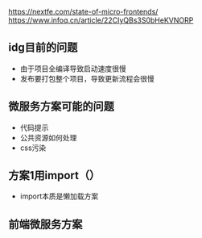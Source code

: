 https://nextfe.com/state-of-micro-frontends/
https://www.infoq.cn/article/22CIyQBs3S0bHeKVNORP

## idg目前的问题
- 由于项目全编译导致启动速度很慢
- 发布要打包整个项目，导致更新流程会很慢

## 微服务方案可能的问题
- 代码提示
- 公共资源如何处理
- css污染

## 方案1用import（）
- import本质是懒加载方案

## 前端微服务方案


